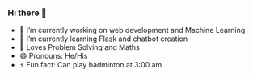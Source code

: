 ### Hi there 👋

- 🔭 I’m currently working on web development and Machine Learning
- 🌱 I’m currently learning Flask and chatbot creation
- 💬 Loves Problem Solving and Maths
- 😄 Pronouns: He/His
- ⚡ Fun fact: Can play badminton at 3:00 am

